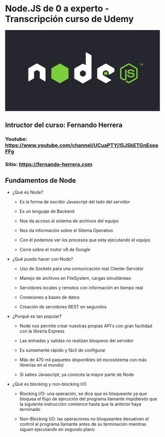 # Node.JS de 0 a experto - Transcripción curso de Udemy

![Node JS](./assets/images/node-1.jpg)

## Intructor del curso: Fernando Herrera

### Youtube: https://www.youtube.com/channel/UCuaPTYj15JSkETGnEseaFFg

### Sitio: https://fernando-herrera.com

## Fundamentos de Node

- ¿Qué es Node?

  - Es la forma de escribir Javascript del lado del servidor

  - Es un lenguaje de Backend

  - Nos da acceso al sistema de archivos del equipo

  - Nos da información sobre el Sitema Operativo

  - Con él podemos ver los procesos que esta ejecutando el equipo

  - Corre sobre el motor v8 de Google

- ¿Qué puedo hacer con Node?

  - Uso de Sockets para una comunicación real Cliente-Servidor

  - Manejo de archivos en FileSystem, cargas simultáneas

  - Servidores locales y remotos con información en tiempo real

  - Conexiones a bases de datos

  - Creación de servidores REST en segundos

- ¿Porqué es tan popular?

  - Node nos permite crear nuestras propias API's con gran facilidad con la librería Express

  - Las entradas y salidas no realizan bloqueos del servidor

  - Es sumamente rápido y fácil de configurar

  - Más de 470 mil paquetes disponibles (el escosistema con más librerías en el mundo)

  - Si sabes Javascript, ya conocés la mayor parte de Node

- ¿Qué es blocking y non-blocking I/O

  - Blocking I/O: una operación, se dice que es bloqueante ya que bloquea el flujo de ejecución
    del programa llamante impidiendo que la siguiente instrucción comience hasta que la anterior haya terminado

  - Non-Blocking I/O: las operaciones no bloqueantes devuelven el control al programa llamante antes de su
    terminación mientras siguen ejecutando en segundo plano
